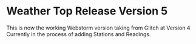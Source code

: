 Weather Top Release Version 5
==============================

This is now the working Webstorm version taking from Glitch at Version 4 
Currently in the process of adding Stations and Readings.


